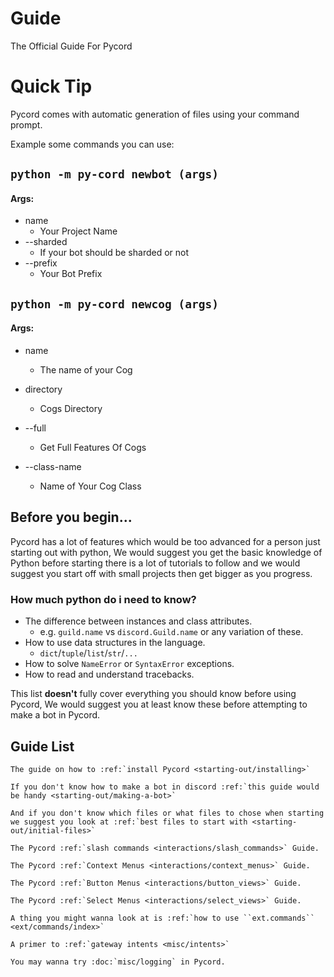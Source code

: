 # Guide
The Official Guide For Pycord

# Quick Tip
Pycord comes with automatic generation of files using your command prompt.

Example some commands you can use:

## ``python -m py-cord newbot (args)``

#### Args:

- name
  - Your Project Name
- --sharded
   - If your bot should be sharded or not
- --prefix
   - Your Bot Prefix

## ``python -m py-cord newcog (args)``

#### Args:

- name
   - The name of your Cog

- directory 
   - Cogs Directory

- --full
   - Get Full Features Of Cogs

- --class-name
   - Name of Your Cog Class 

## Before you begin...
Pycord has a lot of features which would be too advanced for a person just starting out with python,
We would suggest you get the basic knowledge of Python before starting there is a lot of tutorials to follow and we would suggest you start off with small projects then get bigger as you progress.

### How much python do i need to know?

- The difference between instances and class attributes.
    - e.g. `guild.name` vs `discord.Guild.name` or any variation of these.
- How to use data structures in the language.
    - `dict`/`tuple`/`list`/`str`/`...`
- How to solve `NameError` or `SyntaxError` exceptions.
- How to read and understand tracebacks.

This list **doesn't** fully cover everything you should know before using Pycord, We would suggest you at least know these before attempting to make a bot in Pycord.

## Guide List

```{eval-rst}
The guide on how to :ref:`install Pycord <starting-out/installing>`

If you don't know how to make a bot in discord :ref:`this guide would be handy <starting-out/making-a-bot>`

And if you don't know which files or what files to chose when starting we suggest you look at :ref:`best files to start with <starting-out/initial-files>`

The Pycord :ref:`slash commands <interactions/slash_commands>` Guide.

The Pycord :ref:`Context Menus <interactions/context_menus>` Guide.

The Pycord :ref:`Button Menus <interactions/button_views>` Guide.

The Pycord :ref:`Select Menus <interactions/select_views>` Guide.

A thing you might wanna look at is :ref:`how to use ``ext.commands`` <ext/commands/index>`

A primer to :ref:`gateway intents <misc/intents>`

You may wanna try :doc:`misc/logging` in Pycord.
```
<!--:doc:`misc/webhooks` Guide, Finishing this isn't too important, if anyone wants they can finish it.-->
